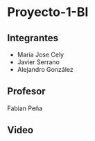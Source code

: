 # Proyecto-1-BI

## Integrantes

* Maria Jose Cely <br />
* Javier Serrano  <br />
* Alejandro González 

## Profesor

Fabian Peña

## Video

